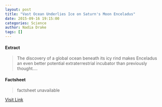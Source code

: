 ```yaml
---
layout: post
title: "Vast Ocean Underlies Ice on Saturn's Moon Enceladus"
date: 2015-09-16 19:15:00
categories: Science
author: Nadia Drake
tags: []
---
```



#### Extract
>The discovery of a global ocean beneath its icy rind makes Enceladus an even better potential extraterrestrial incubator than previously thought....

#### Factsheet
>factsheet unavailable

[Visit Link](http://news.nationalgeographic.com/2015/09/150916-enceladus-global-ocean-search-for-extraterrestrial-life/)


